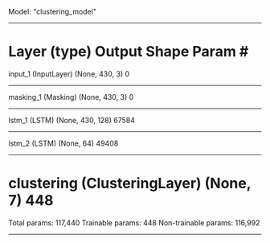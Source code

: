 Model: "clustering_model"
_________________________________________________________________
Layer (type)                 Output Shape              Param #   
=================================================================
input_1 (InputLayer)         (None, 430, 3)            0         
_________________________________________________________________
masking_1 (Masking)          (None, 430, 3)            0         
_________________________________________________________________
lstm_1 (LSTM)                (None, 430, 128)          67584     
_________________________________________________________________
lstm_2 (LSTM)                (None, 64)                49408     
_________________________________________________________________
clustering (ClusteringLayer) (None, 7)                 448       
=================================================================
Total params: 117,440
Trainable params: 448
Non-trainable params: 116,992
_________________________________________________________________
